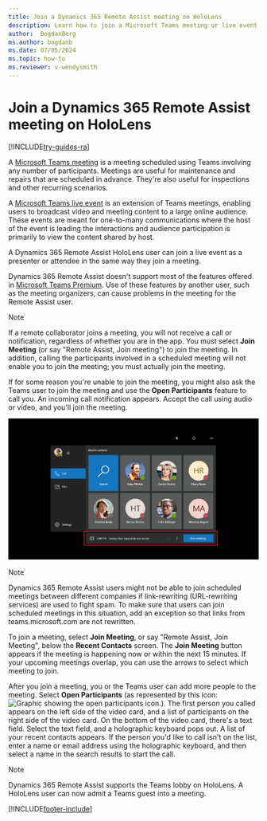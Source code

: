 ```yaml
---
title: Join a Dynamics 365 Remote Assist meeting on HoloLens
description: Learn how to join a Microsoft Teams meeting or live event in Dynamics 365 Remote Assist on HoloLens.
author:  BogdanBerg
ms.author: bogdanb
ms.date: 07/05/2024
ms.topic: how-to
ms.reviewer: v-wendysmith
---
```


# Join a Dynamics 365 Remote Assist meeting on HoloLens

[!INCLUDE[try-guides-ra](../includes/try-guides-ra.md)]

A [Microsoft Teams meeting](/microsoftteams/quick-start-meetings-live-events) is a meeting scheduled using Teams involving any number of participants. Meetings are useful for maintenance and repairs that are scheduled in advance. They're also useful for inspections and other recurring scenarios.

A [Microsoft Teams live event](/microsoftteams/teams-live-events/what-are-teams-live-events) is an extension of Teams meetings, enabling users to broadcast video and meeting content to a large online audience. These events are meant for one-to-many communications where the host of the event is leading the interactions and audience participation is primarily to view the content shared by host.

A Dynamics 365 Remote Assist HoloLens user can join a live event as a presenter or attendee in the same way they join a meeting.

Dynamics 365 Remote Assist doesn't support most of the features offered in [Microsoft Teams Premium](https://support.microsoft.com/office/overview-of-microsoft-teams-premium-4b34cd18-fa16-4797-bae0-b96b13a54f52). Use of these features by another user, such as the meeting organizers, can cause problems in the meeting for the Remote Assist user.

> [!Note]
> If a remote collaborator joins a meeting, you will not receive a call or notification, regardless of whether you are in the app. You must select **Join Meeting** (or say "Remote Assist, Join meeting") to join the meeting. In addition, calling the participants involved in a scheduled meeting will not enable you to join the meeting; you must actually join the meeting.

If for some reason you're unable to join the meeting, you might also ask the Teams user to join the meeting and use the **Open Participants** feature to call you. An incoming call notification appears. Accept the call using audio or video, and you'll join the meeting.

![Screenshot of the HoloLens field of view, showing the join meeting option at the bottom.](media/02.03-contacts-meeting-notification.png "JoinMeeting")

> [!NOTE]
> Dynamics 365 Remote Assist users might not be able to join scheduled meetings between different companies if link-rewriting (URL-rewriting services) are used to fight spam. To make sure that users can join scheduled meetings in this situation, add an exception so that links from teams.microsoft.com are not rewritten.  

To join a meeting, select **Join Meeting**, or say "Remote Assist, Join Meeting", below the **Recent Contacts** screen. The **Join Meeting** button appears if the meeting is happening now or within the next 15 minutes. If your upcoming meetings overlap, you can use the arrows to select which meeting to join.  

After you join a meeting, you or the Teams user can add more people to the meeting. Select **Open Participants** (as represented by this icon: ![Graphic showing the open participants icon.](media/RAHL_Participants.png)). The first person you called appears on the left side of the video card, and a list of participants on the right side of the video card. On the bottom of the video card, there's a text field. Select the text field, and a holographic keyboard pops out. A list of your recent contacts appears. If the person you'd like to call isn't on the list, enter a name or email address using the holographic keyboard, and then select a name in the search results to start the call.

> [!NOTE]
> Dynamics 365 Remote Assist supports the Teams lobby on HoloLens. A HoloLens user can now admit a Teams guest into a meeting. 


[!INCLUDE[footer-include](../includes/footer-banner.md)]
